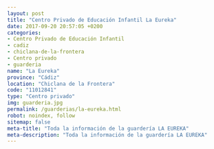 ```yaml
---
layout: post
title: "Centro Privado de Educación Infantil La Eureka"
date: 2017-09-20 20:57:05 +0200
categories:
- Centro Privado de Educación Infantil
- cadiz
- chiclana-de-la-frontera
- Centro privado
- guarderia
name: "La Eureka"
province: "Cádiz"
location: "Chiclana de la Frontera"
code: "11012841"
type: "Centro privado"
img: guarderia.jpg
permalink: /guarderias/la-eureka.html
robot: noindex, follow
sitemap: false
meta-title: "Toda la información de la guardería LA EUREKA"
meta-description: "Toda la información de la guardería LA EUREKA"
---
```

